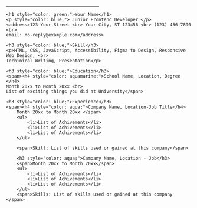 <!DOCTYPE html>
<html lang="en">
<head>
    <meta charset="UTF-8">
    <meta name="viewport" content="width=device-width, initial-scale=1.0">
    <title>Resume</title>
</head>
<body>
    <br> <br><br>
    <hr style="font-weight: 600; width: 50%; margin-left: 0;">

    <h1 style="color: green;">Your Name</h1>
    <p style="color: blue;"> Junior Frontend Developer </p>
    <address>123 Your Street <br> Your City, ST 123456 <br> (123) 456-7890 <br>
    email: no-reply@example.com</address>

    <h3 style="color: blue;">Skill</h3>
    <p>HTML, CSS, JavaScript, Accessibility, Figma to Design, Responsive Web Design, <br>
    Techinical Writing, Presentation</p>
    
    <h3 style="color: blue;">Education</h3>
    <span><h4 style="color: aquamarine;">School Name, Location, Degree </h4>
    Month 20xx to Month 20xx <br>
    List of exciting things you did at University</span>

    <h3 style="color: blue;">Experience</h3>
    <span><h4 style="color: aqua;">Company Name, Location-Job Title</h4>
        Month 20xx to Month 20xx </span>
        <ul>
            <li>List of Achivements</li>
            <li>List of Achivements</li>
            <li>List of Achivements</li>
        </ul>

        <span>Skill: List of skills used or gained at this company</span>

        <h3 style="color: aqua;">Campany Name, Location - Job</h3>
        <span>Month 20xx to Month 20xx</span>
        <ul>
            <li>List of Achivements</li>
            <li>List of Achivements</li>
            <li>List of Achivements</li>
        </ul>
        <span>Skills: List of skills used or gained at this company </span>


</body>
</html>
